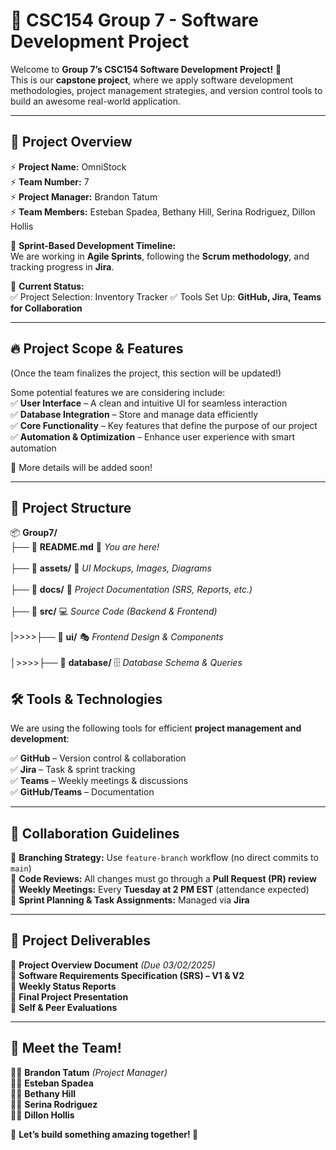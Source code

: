 # 🚀 CSC154 Group 7 - Software Development Project  

Welcome to **Group 7’s CSC154 Software Development Project!** 🎉  
This is our **capstone project**, where we apply software development methodologies, project management strategies, and version control tools to build an awesome real-world application.  

---

## 📌 **Project Overview**  
⚡ **Project Name:** OmniStock  
⚡ **Team Number:** 7  
⚡ **Project Manager:** Brandon Tatum  
⚡ **Team Members:** Esteban Spadea, Bethany Hill, Serina Rodriguez, Dillon Hollis  

📅 **Sprint-Based Development Timeline:**  
We are working in **Agile Sprints**, following the **Scrum methodology**, and tracking progress in **Jira**.  

👀 **Current Status:**  
✅ Project Selection: Inventory Tracker
✅ Tools Set Up: **GitHub, Jira, Teams for Collaboration**  

---

## 🔥 **Project Scope & Features**  
(Once the team finalizes the project, this section will be updated!)  

Some potential features we are considering include:  
✅ **User Interface** – A clean and intuitive UI for seamless interaction  
✅ **Database Integration** – Store and manage data efficiently  
✅ **Core Functionality** – Key features that define the purpose of our project  
✅ **Automation & Optimization** – Enhance user experience with smart automation  

🚀 More details will be added soon!  

---

## 📂 Project Structure  

📦 **Group7/**  
├── 📄 **README.md** 📌 *You are here!* <br>  
├── 📁 **assets/** 🎨 *UI Mockups, Images, Diagrams* <br>  
├── 📁 **docs/** 📜 *Project Documentation (SRS, Reports, etc.)* <br>  
├── 📁 **src/** 💻 *Source Code (Backend & Frontend)* <br>  
|>>>>├── 📁 **ui/** 🎭 *Frontend Design & Components* <br>  
│>>>>├── 📁 **database/** 🗄 *Database Schema & Queries*  

## 🛠 **Tools & Technologies**  
We are using the following tools for efficient **project management and development**:  

✅ **GitHub** – Version control & collaboration  
✅ **Jira** – Task & sprint tracking  
✅ **Teams** – Weekly meetings & discussions  
✅ **GitHub/Teams** – Documentation  

---

## 📢 **Collaboration Guidelines**  
🔹 **Branching Strategy:** Use `feature-branch` workflow (no direct commits to `main`)  
🔹 **Code Reviews:** All changes must go through a **Pull Request (PR) review**  
🔹 **Weekly Meetings:** Every **Tuesday at 2 PM EST** (attendance expected)  
🔹 **Sprint Planning & Task Assignments:** Managed via **Jira**  

---

## 📜 **Project Deliverables**  
📝 **Project Overview Document** *(Due 03/02/2025)*  
📝 **Software Requirements Specification (SRS) – V1 & V2**  
📝 **Weekly Status Reports**  
🎤 **Final Project Presentation**  
📌 **Self & Peer Evaluations**  

---

## 🤝 **Meet the Team!**  
👨‍💻 **Brandon Tatum** *(Project Manager)*  
👨‍💻 **Esteban Spadea**  
👩‍💻 **Bethany Hill**  
👩‍💻 **Serina Rodriguez**  
👨‍💻 **Dillon Hollis**  

🎯 **Let’s build something amazing together! 🚀**  
